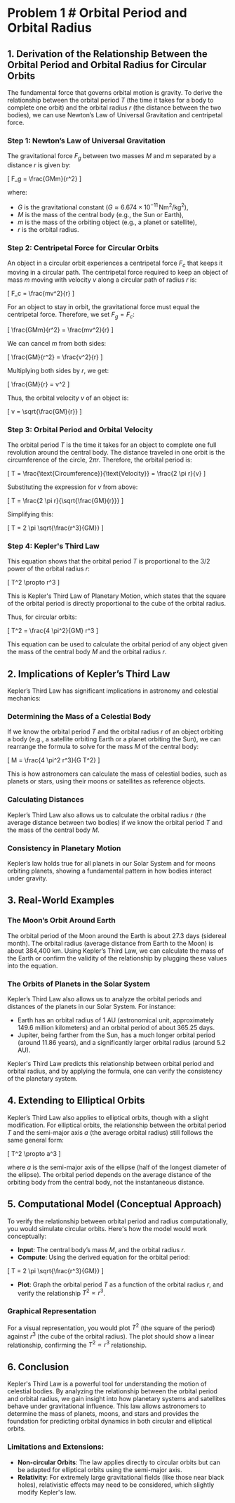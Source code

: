 # Problem 1 # Orbital Period and Orbital Radius

## 1. Derivation of the Relationship Between the Orbital Period and Orbital Radius for Circular Orbits

The fundamental force that governs orbital motion is gravity. To derive the relationship between the orbital period $T$ (the time it takes for a body to complete one orbit) and the orbital radius $r$ (the distance between the two bodies), we can use Newton’s Law of Universal Gravitation and centripetal force.

### Step 1: Newton’s Law of Universal Gravitation
The gravitational force $F_g$ between two masses $M$ and $m$ separated by a distance $r$ is given by:

\[
F_g = \frac{GMm}{r^2}
\]

where:

- $G$ is the gravitational constant ($G \approx 6.674 \times 10^{-11} \, \text{Nm}^2 / \text{kg}^2$),
- $M$ is the mass of the central body (e.g., the Sun or Earth),
- $m$ is the mass of the orbiting object (e.g., a planet or satellite),
- $r$ is the orbital radius.

### Step 2: Centripetal Force for Circular Orbits
An object in a circular orbit experiences a centripetal force $F_c$ that keeps it moving in a circular path. The centripetal force required to keep an object of mass $m$ moving with velocity $v$ along a circular path of radius $r$ is:

\[
F_c = \frac{mv^2}{r}
\]

For an object to stay in orbit, the gravitational force must equal the centripetal force. Therefore, we set $F_g = F_c$:

\[
\frac{GMm}{r^2} = \frac{mv^2}{r}
\]

We can cancel $m$ from both sides:

\[
\frac{GM}{r^2} = \frac{v^2}{r}
\]

Multiplying both sides by $r$, we get:

\[
\frac{GM}{r} = v^2
\]

Thus, the orbital velocity $v$ of an object is:

\[
v = \sqrt{\frac{GM}{r}}
\]

### Step 3: Orbital Period and Orbital Velocity
The orbital period $T$ is the time it takes for an object to complete one full revolution around the central body. The distance traveled in one orbit is the circumference of the circle, $2 \pi r$. Therefore, the orbital period is:

\[
T = \frac{\text{Circumference}}{\text{Velocity}} = \frac{2 \pi r}{v}
\]

Substituting the expression for $v$ from above:

\[
T = \frac{2 \pi r}{\sqrt{\frac{GM}{r}}}
\]

Simplifying this:

\[
T = 2 \pi \sqrt{\frac{r^3}{GM}}
\]

### Step 4: Kepler's Third Law
This equation shows that the orbital period $T$ is proportional to the $3/2$ power of the orbital radius $r$:

\[
T^2 \propto r^3
\]

This is Kepler's Third Law of Planetary Motion, which states that the square of the orbital period is directly proportional to the cube of the orbital radius.

Thus, for circular orbits:

\[
T^2 = \frac{4 \pi^2}{GM} r^3
\]

This equation can be used to calculate the orbital period of any object given the mass of the central body $M$ and the orbital radius $r$.

## 2. Implications of Kepler’s Third Law

Kepler’s Third Law has significant implications in astronomy and celestial mechanics:

### Determining the Mass of a Celestial Body
If we know the orbital period $T$ and the orbital radius $r$ of an object orbiting a body (e.g., a satellite orbiting Earth or a planet orbiting the Sun), we can rearrange the formula to solve for the mass $M$ of the central body:

\[
M = \frac{4 \pi^2 r^3}{G T^2}
\]

This is how astronomers can calculate the mass of celestial bodies, such as planets or stars, using their moons or satellites as reference objects.

### Calculating Distances
Kepler’s Third Law also allows us to calculate the orbital radius $r$ (the average distance between two bodies) if we know the orbital period $T$ and the mass of the central body $M$.

### Consistency in Planetary Motion
Kepler’s law holds true for all planets in our Solar System and for moons orbiting planets, showing a fundamental pattern in how bodies interact under gravity.

## 3. Real-World Examples

### The Moon’s Orbit Around Earth
The orbital period of the Moon around the Earth is about 27.3 days (sidereal month). The orbital radius (average distance from Earth to the Moon) is about 384,400 km. Using Kepler’s Third Law, we can calculate the mass of the Earth or confirm the validity of the relationship by plugging these values into the equation.

### The Orbits of Planets in the Solar System
Kepler’s Third Law also allows us to analyze the orbital periods and distances of the planets in our Solar System. For instance:

- Earth has an orbital radius of 1 AU (astronomical unit, approximately 149.6 million kilometers) and an orbital period of about 365.25 days.
- Jupiter, being farther from the Sun, has a much longer orbital period (around 11.86 years), and a significantly larger orbital radius (around 5.2 AU).

Kepler's Third Law predicts this relationship between orbital period and orbital radius, and by applying the formula, one can verify the consistency of the planetary system.

## 4. Extending to Elliptical Orbits
Kepler’s Third Law also applies to elliptical orbits, though with a slight modification. For elliptical orbits, the relationship between the orbital period $T$ and the semi-major axis $a$ (the average orbital radius) still follows the same general form:

\[
T^2 \propto a^3
\]

where $a$ is the semi-major axis of the ellipse (half of the longest diameter of the ellipse). The orbital period depends on the average distance of the orbiting body from the central body, not the instantaneous distance.

## 5. Computational Model (Conceptual Approach)

To verify the relationship between orbital period and radius computationally, you would simulate circular orbits. Here's how the model would work conceptually:

- **Input**: The central body’s mass $M$, and the orbital radius $r$.
- **Compute**: Using the derived equation for the orbital period:

\[
T = 2 \pi \sqrt{\frac{r^3}{GM}}
\]

- **Plot**: Graph the orbital period $T$ as a function of the orbital radius $r$, and verify the relationship $T^2 \propto r^3$.

### Graphical Representation
For a visual representation, you would plot $T^2$ (the square of the period) against $r^3$ (the cube of the orbital radius). The plot should show a linear relationship, confirming the $T^2 \propto r^3$ relationship.

## 6. Conclusion

Kepler's Third Law is a powerful tool for understanding the motion of celestial bodies. By analyzing the relationship between the orbital period and orbital radius, we gain insight into how planetary systems and satellites behave under gravitational influence. This law allows astronomers to determine the mass of planets, moons, and stars and provides the foundation for predicting orbital dynamics in both circular and elliptical orbits.

### Limitations and Extensions:
- **Non-circular Orbits**: The law applies directly to circular orbits but can be adapted for elliptical orbits using the semi-major axis.
- **Relativity**: For extremely large gravitational fields (like those near black holes), relativistic effects may need to be considered, which slightly modify Kepler's law.



